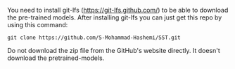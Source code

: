 You need to install git-lfs (https://git-lfs.github.com/) to be able to download the pre-trained models.
After installing git-lfs you can just get this repo by using this command: 
```
git clone https://github.com/S-Mohammad-Hashemi/SST.git
```
Do not download the zip file from the GitHub's website directly. It doesn't download the pretrained-models.
